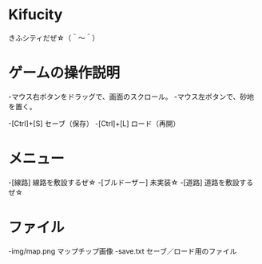 # Kifucity
きふシティだぜ☆（＾～＾）

ゲームの操作説明
================

-マウス右ボタンをドラッグで、画面のスクロール。
-マウス左ボタンで、砂地を置く。

-[Ctrl]+[S] セーブ（保存）
-[Ctrl]+[L] ロード（再開）

メニュー
========

-[線路]         線路を敷設するぜ☆
-[ブルドーザー] 未実装☆
-[道路]         道路を敷設するぜ☆


ファイル
========

-img/map.png マップチップ画像
-save.txt セーブ／ロード用のファイル

